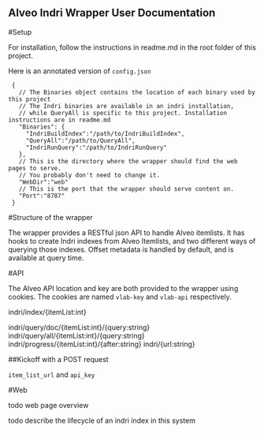 Alveo Indri Wrapper User Documentation
--------------------------------------

#Setup

For installation, follow the instructions in readme.md in the root folder of this project.

Here is an annotated version of `config.json`

     {
       // The Binaries object contains the location of each binary used by this project
       // The Indri binaries are available in an indri installation,
       // while QueryAll is specific to this project. Installation instructions are in readme.md
       "Binaries": {                   
         "IndriBuildIndex":"/path/to/IndriBuildIndex",
         "QueryAll":"/path/to/QueryAll",
         "IndriRunQuery":"/path/to/IndriRunQuery"
       },
       // This is the directory where the wrapper should find the web pages to serve.
       // You probably don't need to change it.
       "WebDir":"web"
       // This is the port that the wrapper should serve content on. 
       "Port":"8787"
     }

#Structure of the wrapper

The wrapper provides a RESTful json API to handle Alveo itemlists. It has hooks to create Indri indexes from Alveo Itemlists, and two different ways of querying those indexes.
Offset metadata is handled by default, and is available at query time.

#API

The Alveo API location and key are both provided to the wrapper using cookies. The cookies are named `vlab-key` and `vlab-api` respectively.

 indri/index/{itemList:int}

 indri/query/doc/{itemList:int}/{query:string}
 indri/query/all/{itemList:int}/{query:string}
 indri/progress/{itemList:int}/{after:string}
 indri/{url:string}

##Kickoff with a POST request

`item_list_url` and `api_key`

#Web

todo web page overview


todo describe the lifecycle of an indri index in this system
